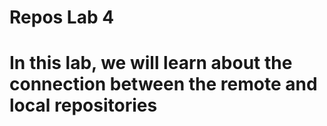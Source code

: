 # Repos Lab 4
# In this lab, we will learn about the connection between the remote and local repositories
